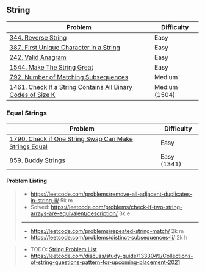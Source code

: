 ## String
| Problem          | Difficulty |
|------------------|------------|
|[344. Reverse String](../leetcode/344.reverse-string.md)|Easy|
|[387. First Unique Character in a String](../leetcode/387.first-unique-character-in-a-string.md)|Easy|
|[242. Valid Anagram](../leetcode/242.valid-anagram.md)|Easy|
|[1544. Make The String Great](../leetcode/1544.make-the-string-great.md)|Easy|
|[792. Number of Matching Subsequences](../leetcode/792.number-of-matching-subsequences.md)|Medium|
|[1461. Check If a String Contains All Binary Codes of Size K](../leetcode/1461.check-if-a-string-contains-all-binary-codes-of-size-k.md)|Medium (1504)|

### Equal Strings
| Problem          | Difficulty |
|------------------|------------|
|[1790. Check if One String Swap Can Make Strings Equal](../leetcode/1790.check-if-one-string-swap-can-make-strings-equal.md)|Easy|
|[859. Buddy Strings](../leetcode/859.buddy-strings.md)|Easy (1341)|

#### Problem Listing
> * https://leetcode.com/problems/remove-all-adjacent-duplicates-in-string-ii/ 5k m
> * Solved: https://leetcode.com/problems/check-if-two-string-arrays-are-equivalent/description/ 3k e
> ----
> * https://leetcode.com/problems/repeated-string-match/ 2k m
> * https://leetcode.com/problems/distinct-subsequences-ii/ 2k h

> * TODO: [String Problem List](https://leetcode.com/list/ehkbkaxt/)
> * https://leetcode.com/discuss/study-guide/1333049/Collections-of-string-questions-pattern-for-upcoming-placement-2021
